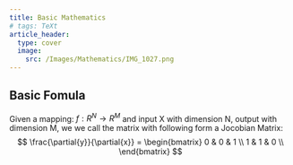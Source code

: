 ```yaml
---
title: Basic Mathematics
# tags: TeXt
article_header:
  type: cover
  image:
    src: /Images/Mathematics/IMG_1027.png
---
```


## Basic Fomula

Given a mapping: $f: R^N \rightarrow R^M$ and input X with dimension N, output with dimension M,
we we call the matrix with following form a Jocobian Matrix:
$$
\frac{\partial{y}}{\partial{x}} = \begin{bmatrix}
    0 & 0 & 1 \\
    1 & 1 & 0 \\
\end{bmatrix}
$$
